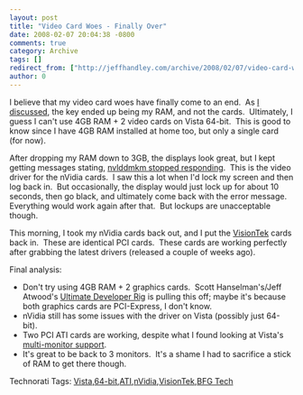 ```yaml
---
layout: post
title: "Video Card Woes - Finally Over"
date: 2008-02-07 20:04:38 -0800
comments: true
category: Archive
tags: []
redirect_from: ["http://jeffhandley.com/archive/2008/02/07/video-card-woes---finally-over"]
author: 0
---
```

<!-- more -->
<p>I believe that my video card woes have finally come to an end.  As <a href="http://blog.jeffhandley.com/archive/2008/02/04/video-card-woes---up-to-3-screens-down-to.aspx" target="_blank">I discussed</a>, the key ended up being my RAM, and not the cards.  Ultimately, I guess I can't use 4GB RAM + 2 video cards on Vista 64-bit.  This is good to know since I have 4GB RAM installed at home too, but only a single card (for now).</p>  <p>After dropping my RAM down to 3GB, the displays look great, but I kept getting messages stating, <a href="http://www.google.com/search?q=nvlddmkm+driver+stopped&amp;rls=com.microsoft:*:IE-SearchBox&amp;ie=UTF-8&amp;oe=UTF-8&amp;sourceid=ie7" target="_blank">nvlddmkm stopped responding</a>.  This is the video driver for the nVidia cards.  I saw this a lot when I'd lock my screen and then log back in.  But occasionally, the display would just lock up for about 10 seconds, then go black, and ultimately come back with the error message.  Everything would work again after that.  But lockups are unacceptable though.</p>  <p>This morning, I took my nVidia cards back out, and I put the <a href="http://blog.jeffhandley.com/Tags/VisionTek/default.aspx" target="_blank">VisionTek</a> cards back in.  These are identical PCI cards.  These cards are working perfectly after grabbing the latest drivers (released a couple of weeks ago).</p>  <p>Final analysis:</p>  <ul>   <li>Don't try using 4GB RAM + 2 graphics cards.  Scott Hanselman's/Jeff Atwood's <a href="http://www.hanselman.com/blog/TheCodingHorrorUltimateDeveloperRigThrowdownPart2.aspx" target="_blank">Ultimate Developer Rig</a> is pulling this off; maybe it's because both graphics cards are PCI-Express, I don't know.</li>    <li>nVidia still has some issues with the driver on Vista (possibly just 64-bit).</li>    <li>Two PCI ATI cards are working, despite what I found looking at Vista's <a href="http://blog.jeffhandley.com/archive/2008/01/12/multi-monitor-support---a-new-clue.aspx" target="_blank">multi-monitor support</a>.</li>    <li>It's great to be back to 3 monitors.  It's a shame I had to sacrifice a stick of RAM to get there though.</li> </ul>  <div class="wlWriterSmartContent" id="scid:0767317B-992E-4b12-91E0-4F059A8CECA8:97e3a9ee-e9aa-48bc-a00d-a50c2f8b4fd4" style="padding-right: 0px; display: inline; padding-left: 0px; padding-bottom: 0px; margin: 0px; padding-top: 0px">Technorati Tags: <a href="http://technorati.com/tags/Vista" rel="tag">Vista</a>,<a href="http://technorati.com/tags/64-bit" rel="tag">64-bit</a>,<a href="http://technorati.com/tags/ATI" rel="tag">ATI</a>,<a href="http://technorati.com/tags/nVidia" rel="tag">nVidia</a>,<a href="http://technorati.com/tags/VisionTek" rel="tag">VisionTek</a>,<a href="http://technorati.com/tags/BFG%20Tech" rel="tag">BFG Tech</a></div>

